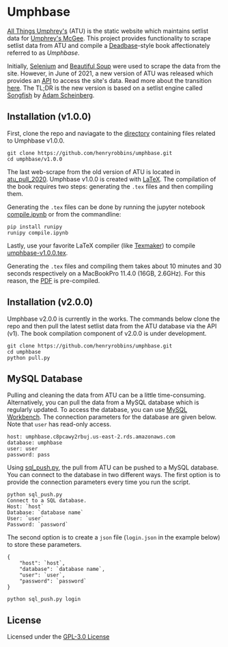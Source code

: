 # Umphbase

[All Things Umphrey's](https://allthings.umphreys.com/) (ATU) is the static
website which maintains setlist data for [Umphrey's McGee](https://www.umphreys.com/).
This project provides functionality to scrape setlist data from ATU and
compile a [Deadbase](https://www.gdao.org/items/show/100802)-style book
affectionately referred to as *Umphbase*.

Initially, [Selenium](https://selenium-python.readthedocs.io/) and
[Beautiful Soup](https://www.crummy.com/software/BeautifulSoup/) were used to
scrape the data from the site. However, in June of 2021, a new version of ATU
was released which provides an [API](https://allthings.umphreys.com/api/docs)
to access the site's data. Read more about the transition
[here](https://allthings.umphreys.com/faq/). The TL;DR is the new version is
based on a setlist engine called [Songfish](https://songfish.xyz/) by
[Adam Scheinberg](https://adamscheinberg.com/).

## Installation (v1.0.0)

First, clone the repo and naviagate to the [directory](v1.0.0) containing files
related to Umphbase v1.0.0.

```
git clone https://github.com/henryrobbins/umphbase.git
cd umphbase/v1.0.0
```

The last web-scrape from the old version of ATU is located in
[atu_pull_2020](v1.0.0/atu_pull_2020-12-21). Umphbase v1.0.0 is created with
[LaTeX](https://www.latex-project.org/). The compilation of the book
requires two steps: generating the `.tex` files and then compiling them.

Generating the `.tex` files can be done by running the jupyter notebook
[compile.ipynb](v1.0.0/compile.ipynb) or from the commandline:

```
pip install runipy
runipy compile.ipynb
```

Lastly, use your favorite LaTeX compiler (like
[Texmaker](https://www.xm1math.net/texmaker/)) to compile
[umphbase-v1.0.0.tex](v1.0.0/umphbase-v1.0.0/umphbase-v1.0.0.tex).

Generating the `.tex` files and compiling them takes about 10 minutes and
30 seconds respectively on a MacBookPro 11.4.0 (16GB, 2.6GHz). For this reason,
the [PDF](v1.0.0/umphbase-v1.0.0/umphbase-v1.0.0.pdf) is pre-compiled.

## Installation (v2.0.0)

Umphbase v2.0.0 is currently in the works. The commands below clone the repo
and then pull the latest setlist data from the ATU database via the API (v1).
The book compilation component of v2.0.0 is under development.

```
git clone https://github.com/henryrobbins/umphbase.git
cd umphbase
python pull.py
```

## MySQL Database

Pulling and cleaning the data from ATU can be a little time-consuming.
Alternatively, you can pull the data from a MySQL database which is
regularly updated. To access the database, you can use
[MySQL Workbench](https://dev.mysql.com/downloads/workbench/). The connection
parameters for the database are given below. Note that `user` has read-only
access.

```
host: umphbase.c8pcawy2rbuj.us-east-2.rds.amazonaws.com
database: umphbase
user: user
password: pass
```

Using [sql_push.py](sql_push.py), the pull from ATU can be pushed to a MySQL
database. You can connect to the database in two different ways. The first
option is to provide the connection parameters every time you run the script.

```
python sql_push.py
Connect to a SQL database.
Host: `host`
Database: `database name`
User: `user`
Password: `password`
```

The second option is to create a `json` file (`login.json` in the example
below) to store these parameters.

```
{
    "host": `host`,
    "database": `database name`,
    "user": `user`,
    "password": `password`
}
```
```
python sql_push.py login
```

## License

Licensed under the [GPL-3.0 License](https://choosealicense.com/licenses/gpl-3.0/)